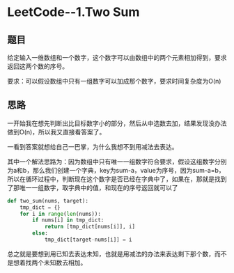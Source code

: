 # LeetCode--1.Two Sum

## 题目

给定输入一维数组和一个数字，这个数字可以由数组中的两个元素相加得到，要求返回这两个数的序号。

要求：可以假设数组中只有一组数字可以加成那个数字，要求时间复杂度为O(n)

## 思路

一开始我在想先判断出比目标数字小的部分，然后从中选数去加，结果发现没办法做到O(n)，所以我又直接看答案了。

一看到答案就想给自己一巴掌，为什么我想不到用减法去表达。

其中一个解法思路为：因为数组中只有唯一一组数字符合要求，假设这组数字分别为a和b，那么我们创建一个字典，key为sum-a，value为序号，因为sum-a=b，所以在循环过程中，判断现在这个数字是否已经在字典中了，如果在，那就是找到了那唯一一组数字，取字典中的值，和现在的序号返回就可以了

```python
def two_sum(nums, target):
    tmp_dict = {}
    for i in range(len(nums)):
        if nums[i] in tmp_dict:
            return [tmp_dict[nums[i]], i]
        else:
            tmp_dict[target-nums[i]] = i
```



总之就是要想到用已知去表达未知，也就是用减法的办法来表达剩下那个数，而不是想着找两个未知数去相加。
